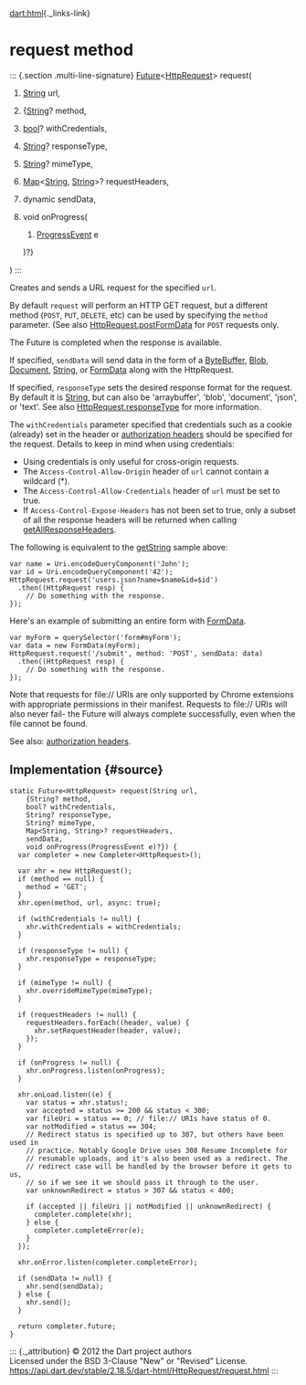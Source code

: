 [dart:html](../../dart-html/dart-html-library){._links-link}

request method
==============

::: {.section .multi-line-signature}
[Future](../../dart-async/future-class)\<[HttpRequest](../httprequest-class)\>
request(

1.  [String](../../dart-core/string-class) url,
2.  {[String](../../dart-core/string-class)? method,
3.  [bool](../../dart-core/bool-class)? withCredentials,
4.  [String](../../dart-core/string-class)? responseType,
5.  [String](../../dart-core/string-class)? mimeType,
6.  [Map](../../dart-core/map-class)\<[String](../../dart-core/string-class),
    [String](../../dart-core/string-class)\>? requestHeaders,
7.  dynamic sendData,
8.  void onProgress(
    1.  [ProgressEvent](../progressevent-class) e

    )?}

)
:::

Creates and sends a URL request for the specified `url`.

By default `request` will perform an HTTP GET request, but a different
method (`POST`, `PUT`, `DELETE`, etc) can be used by specifying the
`method` parameter. (See also [HttpRequest.postFormData](postformdata)
for `POST` requests only.

The Future is completed when the response is available.

If specified, `sendData` will send data in the form of a
[ByteBuffer](../../dart-typed_data/bytebuffer-class),
[Blob](../blob-class), [Document](../document-class),
[String](../../dart-core/string-class), or [FormData](../formdata-class)
along with the HttpRequest.

If specified, `responseType` sets the desired response format for the
request. By default it is [String](../../dart-core/string-class), but
can also be \'arraybuffer\', \'blob\', \'document\', \'json\', or
\'text\'. See also [HttpRequest.responseType](responsetype) for more
information.

The `withCredentials` parameter specified that credentials such as a
cookie (already) set in the header or [authorization
headers](http://tools.ietf.org/html/rfc1945#section-10.2) should be
specified for the request. Details to keep in mind when using
credentials:

-   Using credentials is only useful for cross-origin requests.
-   The `Access-Control-Allow-Origin` header of `url` cannot contain a
    wildcard (\*).
-   The `Access-Control-Allow-Credentials` header of `url` must be set
    to true.
-   If `Access-Control-Expose-Headers` has not been set to true, only a
    subset of all the response headers will be returned when calling
    [getAllResponseHeaders](getallresponseheaders).

The following is equivalent to the [getString](getstring) sample above:

``` {.language-dart data-language="dart"}
var name = Uri.encodeQueryComponent('John');
var id = Uri.encodeQueryComponent('42');
HttpRequest.request('users.json?name=$name&id=$id')
  .then((HttpRequest resp) {
    // Do something with the response.
});
```

Here\'s an example of submitting an entire form with
[FormData](../formdata-class).

``` {.language-dart data-language="dart"}
var myForm = querySelector('form#myForm');
var data = new FormData(myForm);
HttpRequest.request('/submit', method: 'POST', sendData: data)
  .then((HttpRequest resp) {
    // Do something with the response.
});
```

Note that requests for file:// URIs are only supported by Chrome
extensions with appropriate permissions in their manifest. Requests to
file:// URIs will also never fail- the Future will always complete
successfully, even when the file cannot be found.

See also: [authorization
headers](http://en.wikipedia.org/wiki/Basic_access_authentication).

Implementation {#source}
--------------

``` {.language-dart data-language="dart"}
static Future<HttpRequest> request(String url,
    {String? method,
    bool? withCredentials,
    String? responseType,
    String? mimeType,
    Map<String, String>? requestHeaders,
    sendData,
    void onProgress(ProgressEvent e)?}) {
  var completer = new Completer<HttpRequest>();

  var xhr = new HttpRequest();
  if (method == null) {
    method = 'GET';
  }
  xhr.open(method, url, async: true);

  if (withCredentials != null) {
    xhr.withCredentials = withCredentials;
  }

  if (responseType != null) {
    xhr.responseType = responseType;
  }

  if (mimeType != null) {
    xhr.overrideMimeType(mimeType);
  }

  if (requestHeaders != null) {
    requestHeaders.forEach((header, value) {
      xhr.setRequestHeader(header, value);
    });
  }

  if (onProgress != null) {
    xhr.onProgress.listen(onProgress);
  }

  xhr.onLoad.listen((e) {
    var status = xhr.status!;
    var accepted = status >= 200 && status < 300;
    var fileUri = status == 0; // file:// URIs have status of 0.
    var notModified = status == 304;
    // Redirect status is specified up to 307, but others have been used in
    // practice. Notably Google Drive uses 308 Resume Incomplete for
    // resumable uploads, and it's also been used as a redirect. The
    // redirect case will be handled by the browser before it gets to us,
    // so if we see it we should pass it through to the user.
    var unknownRedirect = status > 307 && status < 400;

    if (accepted || fileUri || notModified || unknownRedirect) {
      completer.complete(xhr);
    } else {
      completer.completeError(e);
    }
  });

  xhr.onError.listen(completer.completeError);

  if (sendData != null) {
    xhr.send(sendData);
  } else {
    xhr.send();
  }

  return completer.future;
}
```

::: {._attribution}
© 2012 the Dart project authors\
Licensed under the BSD 3-Clause \"New\" or \"Revised\" License.\
<https://api.dart.dev/stable/2.18.5/dart-html/HttpRequest/request.html>
:::
